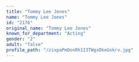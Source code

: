 ```yaml
---
title: "Tommy Lee Jones"
name: "Tommy Lee Jones"
id: "2176"
original_name: "Tommy Lee Jones"
known_for_department: "Acting"
gender: "2"
adult: "false"
profile_path: "/zixpaPmOonRh1I3TWgxDkeGxkrv.jpg"
---
```

